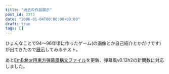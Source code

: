 ```yaml
---
title: "過去の作品展示"
post_id: 3373
date: "2006-01-04T00:00:00+09:00"
draft: true
tags: []
---
```



ひょんなことで94～96年頃に作ったゲーム(の画像とか自己紹介とかだけです)が出てきたので[展示](https://danmaq.com/tag/basic)してみるテスト。

あと[EmEditor用東方弾幕風構文ファイル](https://danmaq.com/emeditor-danmakufu)を更新、弾幕風v0.12h2の新関数に対応しました。
